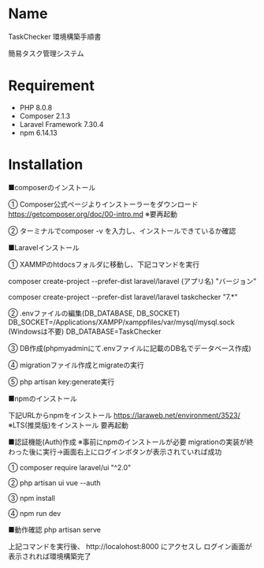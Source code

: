 # Name
 
TaskChecker 環境構築手順書
 
簡易タスク管理システム 



# Requirement
 
 
* PHP 8.0.8
* Composer 2.1.3
* Laravel Framework 7.30.4
* npm 6.14.13
 


# Installation
 
 
■composerのインストール


① Composer公式ページよりインストーラーをダウンロード
 https://getcomposer.org/doc/00-intro.md
  ※要再起動

② ターミナルでcomposer -v を入力し、インストールできているか確認




■Laravelインストール


① XAMMPのhtdocsフォルダに移動し、下記コマンドを実行

composer create-project --prefer-dist laravel/laravel (アプリ名) "バージョン"


composer create-project --prefer-dist laravel/laravel taskchecker "7.*"


② .envファイルの編集(DB_DATABASE, DB_SOCKET)
  DB_SOCKET=/Applications/XAMPP/xamppfiles/var/mysql/mysql.sock  (Windowsは不要)
  DB_DATABASE=TaskChecker


③ DB作成(phpmyadminにて.envファイルに記載のDB名でデータベース作成)

④ migrationファイル作成とmigrateの実行

⑤ php artisan key:generate実行





■npmのインストール


下記URLからnpmをインストール
https://laraweb.net/environment/3523/
※LTS(推奨版)をインストール 要再起動





■認証機能(Auth)作成 ※事前にnpmのインストールが必要
 migrationの実装が終わった後に実行→画面右上にログインボタンが表示されていれば成功


① composer require laravel/ui "^2.0"

② php artisan ui vue --auth

③ npm install

④ npm run dev






■動作確認
php artisan serve

上記コマンドを実行後、
http://localohost:8000 にアクセスし
ログイン画面が表示されれば環境構築完了